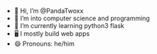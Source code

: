 - 👋 Hi, I’m @PandaTwoxx
- 👀 I’m into computer science and programming
- 🌱 I’m currently learning python3 flask
- 🖥️ I mostly build web apps
- 😄 Pronouns: he/him

<!---
PandaTwoxx/PandaTwoxx is a ✨ special ✨ repository because its `README.md` (this file) appears on your GitHub profile.
You can click the Preview link to take a look at your changes.
--->
